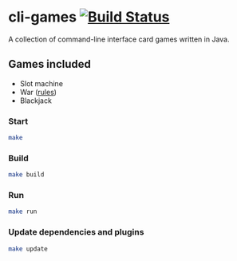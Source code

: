# cli-games [![Build Status](https://api.travis-ci.org/andr-andreev/cli-games.svg?branch=master)](https://travis-ci.org/github/andr-andreev/cli-games)

A collection of command-line interface card games written in Java.

## Games included
- Slot machine
- War ([rules](https://en.wikipedia.org/wiki/War_(card_game)#Gameplay))
- Blackjack

### Start
```bash
make
```

### Build
```bash
make build
```

### Run
```bash
make run
```

### Update dependencies and plugins
```bash
make update
```